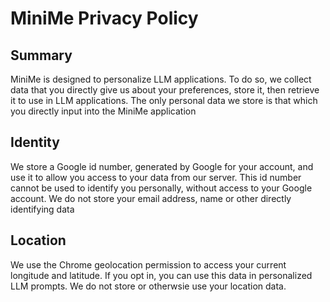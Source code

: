 # MiniMe Privacy Policy

## Summary
MiniMe is designed to personalize LLM applications. To do so, we collect data that you directly give us about your preferences, store it, then retrieve it to use in LLM applications. The only personal data we store is that which you directly input into the MiniMe application

## Identity
We store a Google id number, generated by Google for your account, and use it to allow you access to your data from our server. This id number cannot be used to identify you personally, without access to your Google account. We do not store your email address, name or other directly identifying data

## Location
We use the Chrome geolocation permission to access your current longitude and latitude. If you opt in, you can use this data in personalized LLM prompts. We do not store or otherwsie use your location data.
